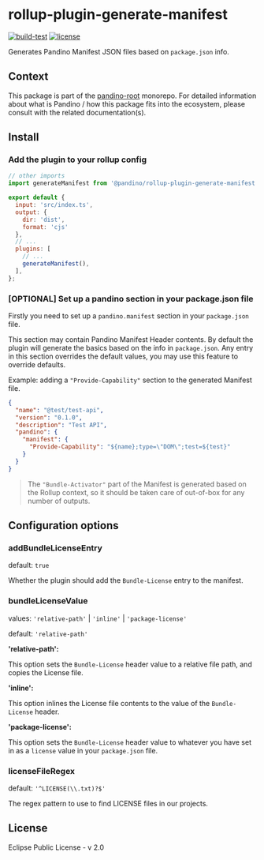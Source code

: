 # rollup-plugin-generate-manifest

[![build-test](https://github.com/BlackBeltTechnology/pandino/actions/workflows/build-test.yml/badge.svg)](https://github.com/BlackBeltTechnology/pandino/actions/workflows/build-test.yml)
[![license](https://img.shields.io/badge/license-EPL%20v2.0-blue.svg)](https://github.com/BlackBeltTechnology/pandino)

Generates Pandino Manifest JSON files based on `package.json` info.

## Context

This package is part of the [pandino-root](https://github.com/BlackBeltTechnology/pandino) monorepo. For detailed
information about what is Pandino / how this package fits into the ecosystem, please consult with the related
documentation(s).

## Install

### Add the plugin to your rollup config

```javascript
// other imports
import generateManifest from '@pandino/rollup-plugin-generate-manifest';

export default {
  input: 'src/index.ts',
  output: {
    dir: 'dist',
    format: 'cjs'
  },
  // ...
  plugins: [
    // ...
    generateManifest(),
  ],
};
```

### [OPTIONAL] Set up a pandino section in your package.json file

Firstly you need to set up a `pandino.manifest` section in your `package.json` file.

This section may contain Pandino Manifest Header contents. By default the plugin will generate the basics based on the
info in `package.json`. Any entry in this section overrides the default values, you may use this feature to override
defaults.

Example: adding a `"Provide-Capability"` section to the generated Manifest file.

```json
{
  "name": "@test/test-api",
  "version": "0.1.0",
  "description": "Test API",
  "pandino": {
    "manifest": {
      "Provide-Capability": "${name};type=\"DOM\";test=${test}"
    }
  }
}

```

> The `"Bundle-Activator"` part of the Manifest is generated based on the Rollup context, so it should be taken care of
out-of-box for any number of outputs.

## Configuration options

### addBundleLicenseEntry

default: `true`

Whether the plugin should add the `Bundle-License` entry to the manifest.

### bundleLicenseValue

values: `'relative-path'` | `'inline'` | `'package-license'`

default: `'relative-path'`

**'relative-path':**

This option sets the `Bundle-License` header value to a relative file path, and copies the License file.

**'inline':**

This option inlines the License file contents to the value of the `Bundle-License` header.

**'package-license':**

This option sets the `Bundle-License` header value to whatever you have set in as a `license` value in your
`package.json` file.

### licenseFileRegex

default: `'^LICENSE(\\.txt)?$'`

The regex pattern to use to find LICENSE files in our projects.

## License

Eclipse Public License - v 2.0
